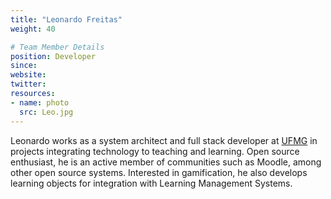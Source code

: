 ```yaml
---
title: "Leonardo Freitas"
weight: 40

# Team Member Details
position: Developer
since: 
website: 
twitter: 
resources:
- name: photo
  src: Leo.jpg
---
```


Leonardo works as a system architect and full stack developer at [UFMG](http://www.ufmg.br/) in projects integrating technology to teaching and learning. Open source enthusiast, he is an active member of communities such as Moodle, among other open source systems. Interested in gamification, he also develops learning objects for integration with Learning Management Systems.
